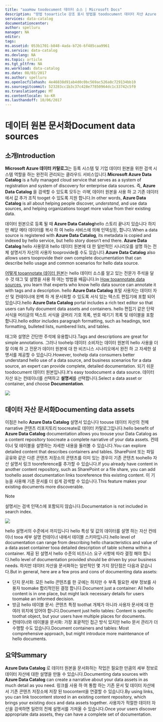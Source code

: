 ```yaml
---
title: "aaaHow toodocument 데이터 소스 | Microsoft Docs"
description: "방법 tooarticle 강조 표시 방법을 toodocument 데이터 자산 Azure Data Catalog에 있습니다."
services: data-catalog
documentationcenter: 
author: spelluru
manager: NA
editor: 
tags: 
ms.assetid: 053b1701-b848-4ada-b726-6f485caa9961
ms.service: data-catalog
ms.devlang: NA
ms.topic: article
ms.tgt_pltfrm: NA
ms.workload: data-catalog
ms.date: 08/03/2017
ms.author: spelluru
ms.openlocfilehash: 4e46838d91ab4d0c0bc569ac526a0c729134bb10
ms.sourcegitcommit: 523283cc1b3c37c428e77850964dc1c33742c5f0
ms.translationtype: MT
ms.contentlocale: ko-KR
ms.lasthandoff: 10/06/2017
---
```

# <a name="document-data-sources"></a><span data-ttu-id="05f44-103">데이터 원본 문서화</span><span class="sxs-lookup"><span data-stu-id="05f44-103">Document data sources</span></span>
## <a name="introduction"></a><span data-ttu-id="05f44-104">소개</span><span class="sxs-lookup"><span data-stu-id="05f44-104">Introduction</span></span>
<span data-ttu-id="05f44-105">**Microsoft Azure 데이터 카탈로그**는 등록 시스템 및 기업 데이터 원본을 위한 검색 시스템 역할을 하는 완전히 관리되는 클라우드 서비스입니다.</span><span class="sxs-lookup"><span data-stu-id="05f44-105">**Microsoft Azure Data Catalog** is a fully managed cloud service that serves as a system of registration and system of discovery for enterprise data sources.</span></span> <span data-ttu-id="05f44-106">즉, **Azure Data Catalog** 을 검색할 수 있도록 모두는 *이해*, 데이터 원본을 사용 하 고 기존 데이터에서 값 추가 조직 tooget 수 있도록 지원 합니다.</span><span class="sxs-lookup"><span data-stu-id="05f44-106">In other words, **Azure Data Catalog** is all about helping people discover, *understand*, and use data sources, and helping organizations tooget more value from their existing data.</span></span>

<span data-ttu-id="05f44-107">데이터 원본으로 등록 될 때 **Azure Data Catalog**hello 스토리 끝나지 있습니다 하지만 해당 메타 데이터를 복사 하 여 hello 서비스에 의해 인덱싱된, 합니다.</span><span class="sxs-lookup"><span data-stu-id="05f44-107">When a data source is registered with **Azure Data Catalog**, its metadata is copied and indexed by hello service, but hello story doesn’t end there.</span></span> <span data-ttu-id="05f44-108">**Azure Data Catalog** hello 사용량과 hello 데이터 원본에 대 한 일반적인 시나리오를 설명 하는 전체 설명서가 자신의 사용자 tooprovide를 수도 있습니다.</span><span class="sxs-lookup"><span data-stu-id="05f44-108">**Azure Data Catalog** also allows users tooprovide their own complete documentation that can describe hello usage and common scenarios for hello data source.</span></span>

<span data-ttu-id="05f44-109">[어떻게 tooannotate 데이터 원본](data-catalog-how-to-annotate.md)는 hello 데이터 소스를 알고 있는 전문가 주석을 달 수 것 태그 및 설명을 사용 하 여는 방법을 배웁니다.</span><span class="sxs-lookup"><span data-stu-id="05f44-109">In [How tooannotate data sources](data-catalog-how-to-annotate.md), you learn that experts who know hello data source can annotate it with tags and a description.</span></span> <span data-ttu-id="05f44-110">hello **Azure Data Catalog** 포털 사용자는 데이터 자산 및 컨테이너에 완벽 하 게 문서화할 수 있도록 서식 있는 텍스트 편집기에 포함 되어 있습니다.</span><span class="sxs-lookup"><span data-stu-id="05f44-110">hello **Azure Data Catalog** portal includes a rich text editor so that users can fully document data assets and containers.</span></span> <span data-ttu-id="05f44-111">hello 편집기 같은 단락 서식을 머리글의 텍스트 서식을 글머리 기호 목록, 번호 매기기 목록 및 테이블을 포함 합니다.</span><span class="sxs-lookup"><span data-stu-id="05f44-111">hello editor includes paragraph formatting, such as headings, text formatting, bulleted lists, numbered lists, and tables.</span></span>

<span data-ttu-id="05f44-112">태그와 설명은 간단한 주석에 유용합니다.</span><span class="sxs-lookup"><span data-stu-id="05f44-112">Tags and descriptions are great for simple annotations.</span></span> <span data-ttu-id="05f44-113">그러나 toohelp 데이터 소비자는 데이터 원본의 hello 사용을 더 잘 이해 하 고 전문가 데이터 원본에 대 한 비즈니스 시나리오에서 완전 하 고 자세한 설명서를 제공할 수 있습니다.</span><span class="sxs-lookup"><span data-stu-id="05f44-113">However, toohelp data consumers better understand hello use of a data source, and business scenarios for a data source, an expert can provide complete, detailed documentation.</span></span> <span data-ttu-id="05f44-114">되기 쉬운 toodocument 데이터 원본입니다.</span><span class="sxs-lookup"><span data-stu-id="05f44-114">It's easy toodocument a data source.</span></span> <span data-ttu-id="05f44-115">데이터 자산 또는 컨테이너를 선택하고 **설명서**를 선택합니다.</span><span class="sxs-lookup"><span data-stu-id="05f44-115">Select a data asset or container, and choose **Documentation**.</span></span>

![](media/data-catalog-documentation/data-catalog-documentation.png)

## <a name="documenting-data-assets"></a><span data-ttu-id="05f44-116">데이터 자산 문서화</span><span class="sxs-lookup"><span data-stu-id="05f44-116">Documenting data assets</span></span>
<span data-ttu-id="05f44-117">이점은 hello **Azure Data Catalog** 설명서 있습니다 toouse 데이터 자산의 전체 narrative 콘텐츠 리포지토리 toocreate로 데이터 카탈로그입니다.</span><span class="sxs-lookup"><span data-stu-id="05f44-117">hello benefit of **Azure Data Catalog** documentation allows you toouse your Data Catalog as a content repository toocreate a complete narrative of your data assets.</span></span> <span data-ttu-id="05f44-118">컨테이너 및 테이블을 설명하는 자세한 내용을 둘러볼 수 있습니다.</span><span class="sxs-lookup"><span data-stu-id="05f44-118">You can explore detailed content that describes containers and tables.</span></span> <span data-ttu-id="05f44-119">SharePoint 또는 파일 공유와 같은 다른 콘텐츠 저장소의 콘텐츠를 이미 있는 경우이 기존 콘텐츠 toohello 자산 설명서 링크 tooreference를 추가할 수 있습니다.</span><span class="sxs-lookup"><span data-stu-id="05f44-119">If you already have content in another content repository, such as SharePoint or a file share, you can add toohello asset documentation links tooreference this existing content.</span></span> <span data-ttu-id="05f44-120">이 기능을 사용해 기존 문서를 더 쉽게 검색할 수 있습니다.</span><span class="sxs-lookup"><span data-stu-id="05f44-120">This feature makes your existing documents more discoverable.</span></span>

> [!NOTE]
> <span data-ttu-id="05f44-121">설명서는 검색 인덱스에 포함되지 않습니다.</span><span class="sxs-lookup"><span data-stu-id="05f44-121">Documentation is not included in search index.</span></span>
>
>

![](media/data-catalog-documentation/data-catalog-documentation2.png)

<span data-ttu-id="05f44-122">hello 설명서의 수준에서 까지입니다 hello 특성 및 값의 데이터를 설명 하는 자산 컨테이너 tooa 세부 설명 컨테이너 내에서 테이블 스키마입니다.</span><span class="sxs-lookup"><span data-stu-id="05f44-122">hello level of documentation can range from describing hello characteristics and value of a data asset container tooa detailed description of table schema within a container.</span></span> <span data-ttu-id="05f44-123">제공 된 설명서 hello 수준의 비즈니스 요구 사항에 따라 결정 해야 합니다.</span><span class="sxs-lookup"><span data-stu-id="05f44-123">hello level of documentation provided should be driven by your business needs.</span></span> <span data-ttu-id="05f44-124">하지만 데이터 자산을 문서화하는 일반적인 몇 가지 장단점은 다음과 같습니다.</span><span class="sxs-lookup"><span data-stu-id="05f44-124">But in general, here are a few pros and cons of documenting data assets:</span></span>

* <span data-ttu-id="05f44-125">단지 문서화: 모든 hello 콘텐츠를 한 곳에는 하지만 수 부족 필요한 세부 정보를 사용자 toomake 합리적인된 결정 합니다.</span><span class="sxs-lookup"><span data-stu-id="05f44-125">Document just a container: All hello content is in one place, but might lack necessary details for users toomake an informed decision.</span></span>
* <span data-ttu-id="05f44-126">방금 hello 테이블 문서: 콘텐츠 특정 toothat 개체가 아니라 사용자 문서에 대 한 여러 위치에 있어야 합니다.</span><span class="sxs-lookup"><span data-stu-id="05f44-126">Document just hello tables: Content is specific toothat object, but your users have multiple places for documents.</span></span>
* <span data-ttu-id="05f44-127">컨테이너와 테이블을 문서화: 가장 포괄적인 접근 방식 있지만 hello 문서 관리가 더 수행할 수도 있습니다.</span><span class="sxs-lookup"><span data-stu-id="05f44-127">Document containers and tables: Most comprehensive approach, but might introduce more maintenance of hello documents.</span></span>

## <a name="summary"></a><span data-ttu-id="05f44-128">요약</span><span class="sxs-lookup"><span data-stu-id="05f44-128">Summary</span></span>
<span data-ttu-id="05f44-129">**Azure Data Catalog** 로 데이터 원본을 문서화하는 작업은 필요한 만큼의 세부 정보로 데이터 자산에 대한 설명을 만들 수 있습니다.</span><span class="sxs-lookup"><span data-stu-id="05f44-129">Documenting data sources with **Azure Data Catalog** can create a narrative about your data assets in as much detail as you need.</span></span>  <span data-ttu-id="05f44-130">링크를 사용 하 여 통합 하는 기존 문서 및 데이터 자산에서 기존 콘텐츠 저장소에 저장 된 toocontent을 연결할 수 있습니다.</span><span class="sxs-lookup"><span data-stu-id="05f44-130">By using links, you can link toocontent stored in an existing content repository, which brings your existing docs and data assets together.</span></span> <span data-ttu-id="05f44-131">사용자가 적절한 데이터 자산을 검색하면 일련의 전체 설명서를 가져올 수 있습니다.</span><span class="sxs-lookup"><span data-stu-id="05f44-131">Once your users discover appropriate data assets, they can have a complete set of documentation.</span></span>
